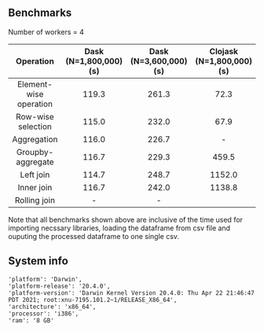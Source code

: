 ## Benchmarks

Number of workers = 4

| Operation | Dask (N=1,800,000) (s) | Dask (N=3,600,000) (s) | Clojask (N=1,800,000) (s) | Clojask (N=3,600,000) (s) |
| :---:   | :-: | :-: | :-: | :-: |
| Element-wise operation | 119.3 | 261.3 | 72.3 | 133.3 |
| Row-wise selection | 115.0 | 232.0 | 67.9 | 145.6 |
| Aggregation | 116.0 | 226.7 | - | - |
| Groupby-aggregate | 116.7 | 229.3 | 459.5 | 681.3 |
| Left join | 114.7 | 248.7 | 1152.0 | |
| Inner join | 116.7 | 242.0| 1138.8 | |
| Rolling join | - | - | | |

Note that all benchmarks shown above are inclusive of the time used for importing necssary libraries, loading the dataframe from csv file and ouputing the processed dataframe to one single csv.


## System info
```
'platform': 'Darwin',
'platform-release': '20.4.0',
'platform-version': 'Darwin Kernel Version 20.4.0: Thu Apr 22 21:46:47 PDT 2021; root:xnu-7195.101.2~1/RELEASE_X86_64',
'architecture': 'x86_64',
'processor': 'i386',
'ram': '8 GB'
```
